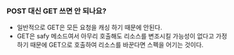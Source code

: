 ### POST 대신 GET 쓰면 안 되나요?

* 일반적으로 GET은 모든 요청을 캐싱 하기 때문에 안된다.
* GET은 safy 메소드여서 아무리 호출해도 리소스를 변조시킬 가능성이 없다고 가정하기 때문에
  GET으로 호출하여 리소스를 바꾼다면 스펙을 어기는 것이다.
